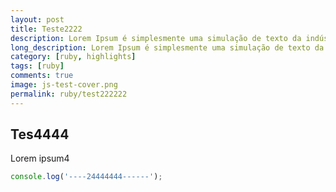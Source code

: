 ```yaml
---
layout: post
title: Teste2222
description: Lorem Ipsum é simplesmente uma simulação de texto da indústria
long_description: Lorem Ipsum é simplesmente uma simulação de texto da indústria tipográfica e de impressos, e vem sendo utilizado desde o século XVI, quando um impressor desconhecido pegou uma bandeja de tipos e os embaralhou para fazer um livro de modelos de tipos. Lorem Ipsum sobreviveu não só a cinco séculos, como também ao salto para a editoração eletrônica, permanecendo essencialmente inalterado.
category: [ruby, highlights]
tags: [ruby]
comments: true
image: js-test-cover.png
permalink: ruby/test222222
---
```


## Tes4444

Lorem ipsum4

```js
console.log('----24444444------');
```